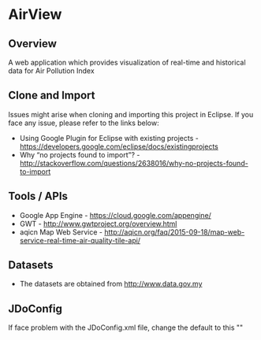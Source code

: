 # AirView
## Overview
A web application which provides visualization of real-time and historical data for Air Pollution Index

## Clone and Import
Issues might arise when cloning and importing this project in Eclipse.
If you face any issue, please refer to the links below:
- Using Google Plugin for Eclipse with existing projects - <https://developers.google.com/eclipse/docs/existingprojects>
- Why “no projects found to import”? - <http://stackoverflow.com/questions/2638016/why-no-projects-found-to-import>

## Tools / APIs
- Google App Engine - <https://cloud.google.com/appengine/>
- GWT - <http://www.gwtproject.org/overview.html>
- aqicn Map Web Service - <http://aqicn.org/faq/2015-09-18/map-web-service-real-time-air-quality-tile-api/>

## Datasets
- The datasets are obtained from <http://www.data.gov.my>

## JDoConfig
If face problem with the JDoConfig.xml file, change the default to this
"<jdoconfig xmlns="http://java.sun.com/xml/ns/jdo/jdoconfig"
   xmlns:xsi="http://www.w3.org/2001/XMLSchema-instance"
   xsi:schemaLocation="http://java.sun.com/xml/ns/jdo/jdoconfig">"
